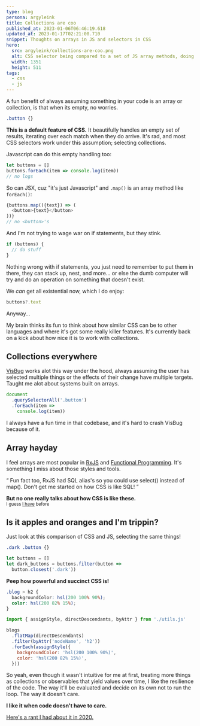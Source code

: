 ```yaml
---
type: blog
persona: argyleink
title: Collections are coo
published_at: 2023-01-06T06:46:19.618
updated_at: 2023-01-17T02:21:00.710 
snippet: Thoughts on arrays in JS and selectors in CSS
hero:
  src: argyleink/collections-are-coo.png
  alt: CSS selector being compared to a set of JS array methods, doing the same thing.
  width: 1351
  height: 511
tags: 
  - css
  - js
---
```


A fun benefit of always assuming something in your code is an array or collection, is that when its empty, no worries.

```css
.button {}
```

**This is a default feature of CSS.** It beautifully handles an empty set of results, iterating over each match when they do arrive. It's rad, and most CSS selectors work under this assumption; selecting collections.

Javascript can do this empty handling too:

```js
let buttons = []
buttons.forEach(item => console.log(item)) 
// no logs
```

So can JSX, cuz "it's just Javascript" and `.map()` is an array method like `forEach()`:

```js
{buttons.map(({text}) => (
  <button>{text}</button>
))}
// no <button>'s
```

And I'm not trying to wage war on if statements, but they stink.

```js
if (buttons) {
  // do stuff
}
```

Nothing wrong with if statements, you just need to remember to put them in there, they can stack up, nest, and more… or else the dumb computer will try and do an operation on something that doesn't exist.

We *can* get all existential now, which I do enjoy:

```js
buttons?.text
````

Anyway…

My brain thinks its fun to think about how similar CSS can be to other languages and where it's got some really killer features. It's currently back on a kick about how nice it is to work with collections.

## Collections everywhere

[VisBug](https://chrome.google.com/webstore/detail/visbug/cdockenadnadldjbbgcallicgledbeoc?hl=en) works alot this way under the hood, always assuming the user has selected multiple things or the effects of their change have multiple targets. Taught me alot about systems built on arrays.

```js
document
  .querySelectorAll('.button')
  .forEach(item => 
    console.log(item))
```

I always have a fun time in that codebase, and it's hard to crash VisBug because of it.

## Array hayday

I feel arrays are most popular in [RxJS](https://rxjs.dev) and [Functional Programming](https://github.com/fantasyland/fantasy-land). It's something I miss about those styles and tools. 

<q class="info">
  Fun fact too, RxJS had SQL alias's so you could use select() instead of map(). Don't get me started on how CSS is like SQL!
</q>

**But no one really talks about how CSS is like these.**  
<small>I guess <a href="https://www.youtube.com/watch?v=tfw0qv63ZUQ&list=PLpT5nMxKrUl9EWrkCbRDqn-H4E-l1di47">I have</a> before</small>

## Is it apples and oranges and I'm trippin?

Just look at this comparison of CSS and JS, selecting the same things!

```css
.dark .button {}
```

```js
let buttons = []
let dark_buttons = buttons.filter(button => 
  button.closest('.dark'))
```

**Peep how powerful and succinct CSS is!**

```css
.blog > h2 {
  backgroundColor: hsl(200 100% 90%);
  color: hsl(200 82% 15%);
}
```

```js
import { assignStyle, directDescendants, byAttr } from './utils.js'

blogs
  .flatMap(directDescendants)
  .filter(byAttr('nodeName', 'h2'))
  .forEach(assignStyle({
    backgroundColor: 'hsl(200 100% 90%)',
    color: 'hsl(200 82% 15%)',
  }))
```

So yeah, even though it wasn't intuitive for me at first, treating more things as collections or observables that yield values over time, I like the resilience of the code. The way it'll be evaluated and decide on its own not to run the loop. The way it doesn't care. 

**I like it when code doesn't have to care.**  

[Here's a rant I had about it in 2020.](https://twitter.com/argyleink/status/1280245921381380096?t=3cKeXNj8frLOrdBjhOVUyQ&s=19)